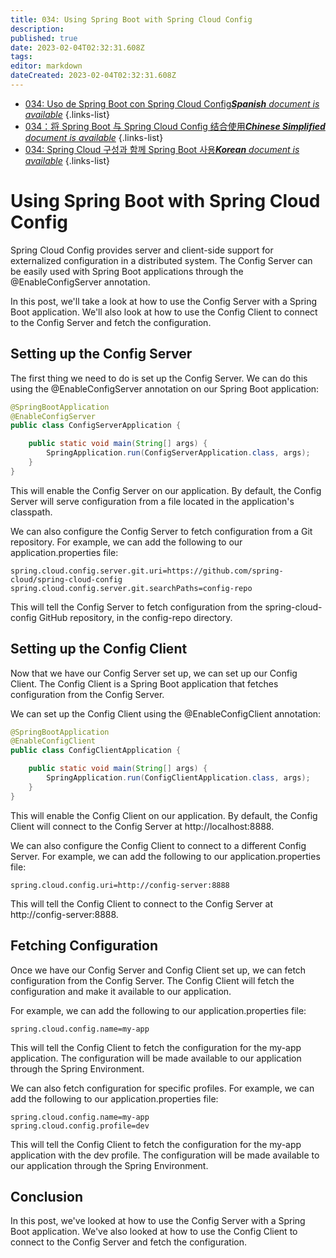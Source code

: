 ```yaml
---
title: 034: Using Spring Boot with Spring Cloud Config
description: 
published: true
date: 2023-02-04T02:32:31.608Z
tags: 
editor: markdown
dateCreated: 2023-02-04T02:32:31.608Z
---
```


- [034: Uso de Spring Boot con Spring Cloud Config***Spanish** document is available*](/es/Knowledge-base/Spring-Boot/Learning/034-using-spring-boot-with-spring-cloud-config)
{.links-list}
- [034：将 Spring Boot 与 Spring Cloud Config 结合使用***Chinese Simplified** document is available*](/zh/Knowledge-base/Spring-Boot/Learning/034-using-spring-boot-with-spring-cloud-config)
{.links-list}
- [034: Spring Cloud 구성과 함께 Spring Boot 사용***Korean** document is available*](/ko/Knowledge-base/Spring-Boot/Learning/034-using-spring-boot-with-spring-cloud-config)
{.links-list}


# Using Spring Boot with Spring Cloud Config

Spring Cloud Config provides server and client-side support for externalized configuration in a distributed system. The Config Server can be easily used with Spring Boot applications through the @EnableConfigServer annotation.

In this post, we'll take a look at how to use the Config Server with a Spring Boot application. We'll also look at how to use the Config Client to connect to the Config Server and fetch the configuration.

## Setting up the Config Server

The first thing we need to do is set up the Config Server. We can do this using the @EnableConfigServer annotation on our Spring Boot application:

```java
@SpringBootApplication
@EnableConfigServer
public class ConfigServerApplication {

    public static void main(String[] args) {
        SpringApplication.run(ConfigServerApplication.class, args);
    }
}
```

This will enable the Config Server on our application. By default, the Config Server will serve configuration from a file located in the application's classpath.

We can also configure the Config Server to fetch configuration from a Git repository. For example, we can add the following to our application.properties file:

```properties
spring.cloud.config.server.git.uri=https://github.com/spring-cloud/spring-cloud-config
spring.cloud.config.server.git.searchPaths=config-repo
```

This will tell the Config Server to fetch configuration from the spring-cloud-config GitHub repository, in the config-repo directory.

## Setting up the Config Client

Now that we have our Config Server set up, we can set up our Config Client. The Config Client is a Spring Boot application that fetches configuration from the Config Server.

We can set up the Config Client using the @EnableConfigClient annotation:

```java
@SpringBootApplication
@EnableConfigClient
public class ConfigClientApplication {

    public static void main(String[] args) {
        SpringApplication.run(ConfigClientApplication.class, args);
    }
}
```

This will enable the Config Client on our application. By default, the Config Client will connect to the Config Server at http://localhost:8888.

We can also configure the Config Client to connect to a different Config Server. For example, we can add the following to our application.properties file:

```properties
spring.cloud.config.uri=http://config-server:8888
```

This will tell the Config Client to connect to the Config Server at http://config-server:8888.

## Fetching Configuration

Once we have our Config Server and Config Client set up, we can fetch configuration from the Config Server. The Config Client will fetch the configuration and make it available to our application.

For example, we can add the following to our application.properties file:

```properties
spring.cloud.config.name=my-app
```

This will tell the Config Client to fetch the configuration for the my-app application. The configuration will be made available to our application through the Spring Environment.

We can also fetch configuration for specific profiles. For example, we can add the following to our application.properties file:

```properties
spring.cloud.config.name=my-app
spring.cloud.config.profile=dev
```

This will tell the Config Client to fetch the configuration for the my-app application with the dev profile. The configuration will be made available to our application through the Spring Environment.

## Conclusion

In this post, we've looked at how to use the Config Server with a Spring Boot application. We've also looked at how to use the Config Client to connect to the Config Server and fetch the configuration.